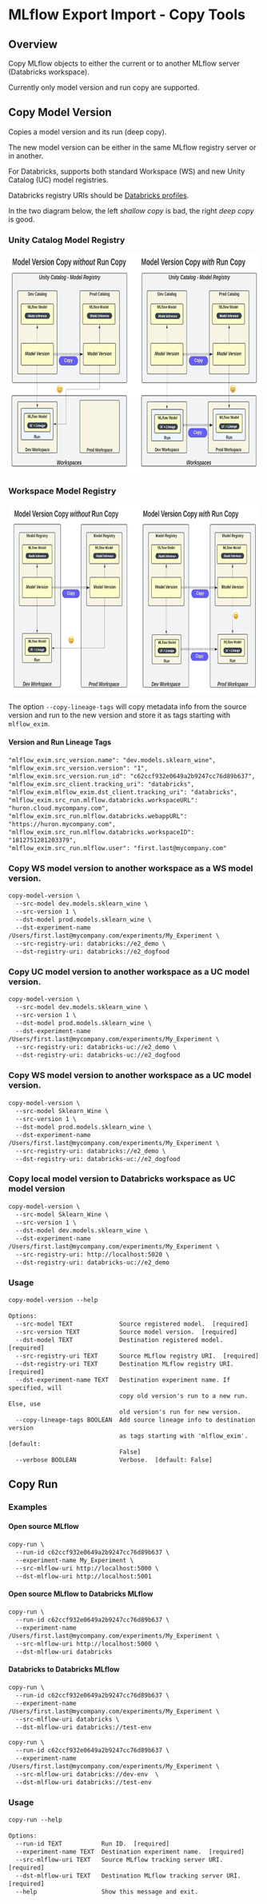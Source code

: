 # MLflow Export Import - Copy Tools

## Overview

Copy MLflow objects to either the current or to another MLflow server (Databricks workspace).

Currently only model version and run copy are supported.


## Copy Model Version

Copies a model version and its run (deep copy).

The new model version can be either in the same MLflow registry server  or in another.

For Databricks, supports both standard Workspace (WS) and new Unity Catalog (UC) model registries.

Databricks registry URIs should be [Databricks profiles](https://docs.databricks.com/en/dev-tools/cli/profiles.html).

In the two diagram below, the left _shallow copy_ is bad, the right _deep copy_ is good.

### Unity Catalog Model Registry

<img src="diagrams/Copy_Model_Version_UC.png" height="440" />

### Workspace Model Registry

<img src="diagrams/Copy_Model_Version_NonUC.png" height="380" />

The option `--copy-lineage-tags` will copy metadata info from the source version and run to the 
new version and store it as tags starting with `mlflow_exim`.

#### Version and Run Lineage Tags

```
"mlflow_exim.src_version.name": "dev.models.sklearn_wine",
"mlflow_exim.src_version.version": "1",
"mlflow_exim.src_version.run_id": "c62ccf932e0649a2b9247cc76d89b637",
"mlflow_exim.src_client.tracking_uri": "databricks",
"mlflow_exim.mlflow_exim.dst_client.tracking_uri": "databricks",
"mlflow_exim.src_run.mlflow.databricks.workspaceURL": "huron.cloud.mycompany.com",
"mlflow_exim.src_run.mlflow.databricks.webappURL": "https://huron.mycompany.com",
"mlflow_exim.src_run.mlflow.databricks.workspaceID": "1812751281203379",
"mlflow_exim.src_run.mlflow.user": "first.last@mycompany.com"
```

### Copy WS model version to another workspace as a WS model version.
```
copy-model-version \
  --src-model dev.models.sklearn_wine \
  --src-version 1 \
  --dst-model prod.models.sklearn_wine \
  --dst-experiment-name  /Users/first.last@mycompany.com/experiments/My_Experiment \
  --src-registry-uri: databricks://e2_demo \
  --dst-registry-uri: databricks://e2_dogfood
```

### Copy UC model version to another workspace as a UC model version.
```
copy-model-version \
  --src-model dev.models.sklearn_wine \
  --src-version 1 \
  --dst-model prod.models.sklearn_wine \
  --dst-experiment-name  /Users/first.last@mycompany.com/experiments/My_Experiment \
  --src-registry-uri: databricks-uc://e2_demo \
  --dst-registry-uri: databricks-uc://e2_dogfood
```

### Copy WS model version to another workspace as a UC model version.
```
copy-model-version \
  --src-model Sklearn_Wine \
  --src-version 1 \
  --dst-model prod.models.sklearn_wine \
  --dst-experiment-name  /Users/first.last@mycompany.com/experiments/My_Experiment \
  --src-registry-uri: databricks://e2_demo \
  --dst-registry-uri: databricks-uc://e2_dogfood
```

### Copy local model version to Databricks workspace as UC model version
```
copy-model-version \
  --src-model Sklearn_Wine \
  --src-version 1 \
  --dst-model dev.models.sklearn_wine \
  --dst-experiment-name  /Users/first.last@mycompany.com/experiments/My_Experiment \
  --src-registry-uri: http://localhost:5020 \
  --dst-registry-uri: databricks-uc://e2_demo
```

### Usage
```
copy-model-version --help

Options:
  --src-model TEXT             Source registered model.  [required]
  --src-version TEXT           Source model version.  [required]
  --dst-model TEXT             Destination registered model.  [required]
  --src-registry-uri TEXT      Source MLflow registry URI.  [required]
  --dst-registry-uri TEXT      Destination MLflow registry URI.  [required]
  --dst-experiment-name TEXT   Destination experiment name. If specified, will
                               copy old version's run to a new run. Else, use
                               old version's run for new version.
  --copy-lineage-tags BOOLEAN  Add source lineage info to destination version
                               as tags starting with 'mlflow_exim'.  [default:
                               False]
  --verbose BOOLEAN            Verbose.  [default: False]
```
## Copy Run

### Examples

#### Open source MLflow
```
copy-run \
  --run-id c62ccf932e0649a2b9247cc76d89b637 \
  --experiment-name My_Experiment \
  --src-mlflow-uri http://localhost:5000 \
  --dst-mlflow-uri http://localhost:5001
```

#### Open source MLflow to Databricks MLflow

```
copy-run \
  --run-id c62ccf932e0649a2b9247cc76d89b637 \
  --experiment-name /Users/first.last@mycompany.com/experiments/My_Experiment \
  --src-mlflow-uri http://localhost:5000 \
  --dst-mlflow-uri databricks
```

#### Databricks to Databricks MLflow

```
copy-run \
  --run-id c62ccf932e0649a2b9247cc76d89b637 \
  --experiment-name /Users/first.last@mycompany.com/experiments/My_Experiment \
  --src-mlflow-uri databricks \
  --dst-mlflow-uri databricks://test-env
```

```
copy-run \
  --run-id c62ccf932e0649a2b9247cc76d89b637 \
  --experiment-name /Users/first.last@mycompany.com/experiments/My_Experiment \
  --src-mlflow-uri databricks://dev-env  \
  --dst-mlflow-uri databricks://test-env
```

### Usage
```
copy-run --help

Options:
  --run-id TEXT           Run ID.  [required]
  --experiment-name TEXT  Destination experiment name.  [required]
  --src-mlflow-uri TEXT   Source MLflow tracking server URI.  [required]
  --dst-mlflow-uri TEXT   Destination MLflow tracking server URI.  [required]
  --help                  Show this message and exit.
```
